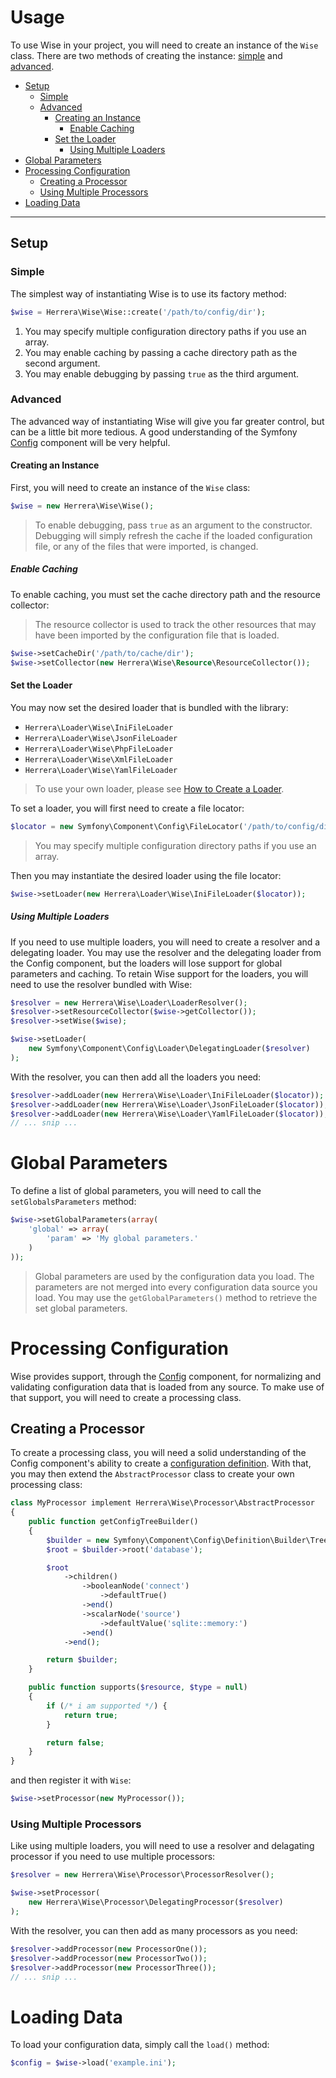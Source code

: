 Usage
=====

To use Wise in your project, you will need to create an instance of the `Wise`
class. There are two methods of creating the instance: [simple](#Simple) and
[advanced](#Advanced).

- [Setup](#Setup)
    - [Simple](#Simple)
    - [Advanced](#Advanced)
        - [Creating an Instance](#CreatingAnInstance)
            - [Enable Caching](#EnableCaching)
        - [Set the Loader](#SetTheLoader)
            - [Using Multiple Loaders](#UsingMultipleLoaders)
- [Global Parameters](#Globals)
- [Processing Configuration](#ProcessingConfiguration)
    - [Creating a Processor](#CreatingAProcessor)
    - [Using Multiple Processors](#UsingMultipleProcessors)
- [Loading Data](#LoadingData)

---

Setup
-----

### Simple <a id="Simple"></a>

The simplest way of instantiating Wise is to use its factory method:

```php
$wise = Herrera\Wise\Wise::create('/path/to/config/dir');
```

1. You may specify multiple configuration directory paths if you use an array.
1. You may enable caching by passing a cache directory path as the second argument.
1. You may enable debugging by passing `true` as the third argument.

### Advanced <a id="Advanced"></a>

The advanced way of instantiating Wise will give you far greater control, but
can be a little bit more tedious. A good understanding of the Symfony [Config][]
component will be very helpful.

#### Creating an Instance <a id="CreatingAnInstance"></a>

First, you will need to create an instance of the `Wise` class:

```php
$wise = new Herrera\Wise\Wise();
```

> To enable debugging, pass `true` as an argument to the constructor. Debugging
> will simply refresh the cache if the loaded configuration file, or any of the
> files that were imported, is changed.

##### Enable Caching <a id="EnableCaching"></a>

To enable caching, you must set the cache directory path and the resource
collector:

> The resource collector is used to track the other resources that may have been
> imported by the configuration file that is loaded.

```php
$wise->setCacheDir('/path/to/cache/dir');
$wise->setCollector(new Herrera\Wise\Resource\ResourceCollector());
```

#### Set the Loader <a id="SetTheLoader"></a>

You may now set the desired loader that is bundled with the library:

- `Herrera\Loader\Wise\IniFileLoader`
- `Herrera\Loader\Wise\JsonFileLoader`
- `Herrera\Loader\Wise\PhpFileLoader`
- `Herrera\Loader\Wise\XmlFileLoader`
- `Herrera\Loader\Wise\YamlFileLoader`

> To use your own loader, please see [How to Create a Loader][].

To set a loader, you will first need to create a file locator:

```php
$locator = new Symfony\Component\Config\FileLocator('/path/to/config/dir');
```

> You may specify multiple configuration directory paths if you use an array.

Then you may instantiate the desired loader using the file locator:

```php
$wise->setLoader(new Herrera\Loader\Wise\IniFileLoader($locator));
```

##### Using Multiple Loaders <a id="UsingMultipleLoaders"></a>

If you need to use multiple loaders, you will need to create a resolver and a
delegating loader. You may use the resolver and the delegating loader from the
Config component, but the loaders will lose support for global parameters and
caching. To retain Wise support for the loaders, you will need to use the
resolver bundled with Wise:

```php
$resolver = new Herrera\Wise\Loader\LoaderResolver();
$resolver->setResourceCollector($wise->getCollector());
$resolver->setWise($wise);

$wise->setLoader(
    new Symfony\Component\Config\Loader\DelegatingLoader($resolver)
);
```

With the resolver, you can then add all the loaders you need:

```php
$resolver->addLoader(new Herrera\Wise\Loader\IniFileLoader($locator));
$resolver->addLoader(new Herrera\Wise\Loader\JsonFileLoader($locator));
$resolver->addLoader(new Herrera\Wise\Loader\YamlFileLoader($locator));
// ... snip ...
```

# Global Parameters <a id="GlobalParameters"></a>

To define a list of global parameters, you will need to call the
`setGlobalsParameters` method:

```php
$wise->setGlobalParameters(array(
    'global' => array(
        'param' => 'My global parameters.'
    )
));
```

> Global parameters are used by the configuration data you load. The parameters
> are not merged into every configuration data source you load. You may use the
> `getGlobalParameters()` method to retrieve the set global parameters.

# Processing Configuration <a id="ProcessingConfiguration"></a>

Wise provides support, through the [Config][] component, for normalizing and
validating configuration data that is loaded from any source. To make use of
that support, you will need to create a processing class.

## Creating a Processor <a id="CreatingAProcessor"></a>

To create a processing class, you will need a solid understanding of the Config
component's ability to create a [configuration definition][]. With that, you may
then extend the `AbstractProcessor` class to create your own processing class:

```php
class MyProcessor implement Herrera\Wise\Processor\AbstractProcessor
{
    public function getConfigTreeBuilder()
    {
        $builder = new Symfony\Component\Config\Definition\Builder\TreeBuilder();
        $root = $builder->root('database');

        $root
            ->children()
                ->booleanNode('connect')
                    ->defaultTrue()
                ->end()
                ->scalarNode('source')
                    ->defaultValue('sqlite::memory:')
                ->end()
            ->end();

        return $builder;
    }

    public function supports($resource, $type = null)
    {
        if (/* i am supported */) {
            return true;
        }

        return false;
    }
}
```

and then register it with `Wise`:

```php
$wise->setProcessor(new MyProcessor());
```

### Using Multiple Processors <a id="UsingMultipleProcessors"></a>

Like using multiple loaders, you will need to use a resolver and delagating
processor if you need to use multiple processors:

```php
$resolver = new Herrera\Wise\Processor\ProcessorResolver();

$wise->setProcessor(
    new Herrera\Wise\Processor\DelegatingProcessor($resolver)
);
```

With the resolver, you can then add as many processors as you need:

```php
$resolver->addProcessor(new ProcessorOne());
$resolver->addProcessor(new ProcessorTwo());
$resolver->addProcessor(new ProcessorThree());
// ... snip ...
```

# Loading Data <a id="LoadingData"></a>

To load your configuration data, simply call the `load()` method:

```php
$config = $wise->load('example.ini');
```

[Config]: http://symfony.com/doc/current/components/config/index.html
[configuration definition]: http://symfony.com/doc/current/components/config/definition.html
[How to Create a Loader]: 02-HowToCreateALoader.md